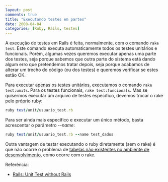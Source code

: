 ```yaml
---
layout: post
comments: true
title: "Executando testes em partes"
date: 2008-04-04
categories: [Ruby, Rails, testes]
---
```

A execução de testes em Rails é feita, normalmente, com o comando `rake test`. Este comando executa automaticamente todos os testes unitários e funcionais. Porém, algumas vezes queremos executar apenas uma parte dos testes, seja porque sabemos que outra parte do sistema está dando algum erro que pretendemos tratar depois, seja porque acabamos de alterar um trecho do código (ou dos testes) e queremos verificar se estes estão OK.

Para executar apenas os testes unitários, executamos o comando `rake test:units`. Para os testes funcionais, `rake test:funcionals`. Mas se quisermos executar um arquivo de testes específico, devemos trocar o rake pelo próprio ruby:

```ruby
ruby test/unit/usuario_test.rb
```

Para ser ainda mais específico e executar um único método, basta acrescentar o parâmetro _--name_:

```ruby
ruby test/unit/usuario_test.rb --name test_dados
```

Outra vantagem de testar executando o ruby diretamente (sem o rake) é que não ocorre o problema de [tabelas não existentes no ambiente de desenvolvimento](http://blog.guilhermegarnier.com/2008/03/18/configuracoes-fora-do-padrao-em-rails/), como ocorre com o rake.

Referência:
- [Rails: Unit Test without Rails](http://blog.jayfields.com/2007/10/rails-unit-test-without-rails.html)
